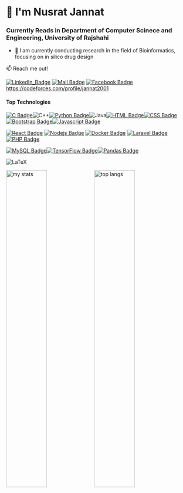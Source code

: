 # 👋 I'm Nusrat Jannat
### Currently Reads in Department of Computer Scinece and Engineering, University of Rajshahi

- 🧬 I am currently conducting research in the field of Bioinformatics, focusing on in silico drug design

:mailbox: Reach me out!
 
[![LinkedIn_Badge](https://img.shields.io/badge/LinkedIn-Nusrat_Jannat-blue?style=flat&logo=linkedin)](https://www.linkedin.com/in/nusrat-jannat-0b86a7248/)
[![Mail Badge](https://img.shields.io/badge/-Nusrat_Jannat-c0392b?style=flat&labelColor=c0392b&logo=gmail&logoColor=white)](nusratjannat2001@gmail.com)
[![Facebook Badge](https://img.shields.io/badge/-Nusrat_Jannat-c0392b?style=flat&labelColor=c0392b&logo=facebook&logoColor=white)](www.facebook.com/nusratjannat.easha.7)
https://codeforces.com/profile/jannat2001

#### Top Technologies

[![C Badge](https://img.shields.io/badge/C_programming-00599C?style=for-the-badge&logo=c&logoColor=white)](#)![C++](https://img.shields.io/badge/c++-%2300599C.svg?style=for-the-badge&logo=c%2B%2B&logoColor=white)[![Python Badge](https://img.shields.io/badge/Python-3776AB?style=for-the-badge&logo=python&logoColor=white)](#)![Java](https://img.shields.io/badge/java-%23ED8B00.svg?style=for-the-badge&logo=openjdk&logoColor=white)[![HTML Badge](https://img.shields.io/badge/HTML5-E34F26?style=for-the-badge&logo=html5&logoColor=white)](#)[![CSS Badge](https://img.shields.io/badge/CSS3-1572B6?style=for-the-badge&logo=css3&logoColor=white)](#)[![Bootstrap Badge](https://img.shields.io/badge/Bootstrap-7952B3?style=for-the-badge&logo=bootstrap&logoColor=white)](#)[![Javascript Badge](https://img.shields.io/badge/-Javascript-F0DB4F?style=for-the-badge&labelColor=black&logo=javascript&logoColor=F0DB4F)](#)

[![React Badge](https://img.shields.io/badge/-React-61DBFB?style=for-the-badge&labelColor=black&logo=react&logoColor=61DBFB)](#) [![Nodejs Badge](https://img.shields.io/badge/-Nodejs-3C873A?style=for-the-badge&labelColor=black&logo=node.js&logoColor=3C873A)](#)  [![Docker Badge](https://img.shields.io/badge/-Docker-007acc?style=for-the-badge&labelColor=black&logo=docker&logoColor=007acc)](#) [![Laravel Badge](https://img.shields.io/badge/Laravel-F55247?style=for-the-badge&logo=laravel&logoColor=white)](#)[![PHP Badge](https://img.shields.io/badge/-PHP-e535ab?style=for-the-badge&labelColor=black&logo=php&logoColor=e535ab)](#)

[![MySQL Badge](https://img.shields.io/badge/MySQL-4479A1?style=for-the-badge&logo=mysql&logoColor=white)](#)[![TensorFlow Badge](https://img.shields.io/badge/TensorFlow-FF6F00?style=for-the-badge&logo=tensorflow&logoColor=white)](#)[![Pandas Badge](https://img.shields.io/badge/Pandas-150458?style=for-the-badge&logo=pandas&logoColor=white)](#)

![LaTeX](https://img.shields.io/badge/latex-%23008080.svg?style=for-the-badge&logo=latex&logoColor=white)





<img alt="my stats" align="left" width="47%" src="https://github-readme-stats.vercel.app/api?username=nusratjannat-2001"/>
<img alt="top langs" align="left" width="47%" src="https://github-readme-stats.vercel.app/api/top-langs/?username=nusratjannat-2001&layout=compact"/>
